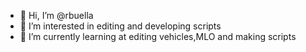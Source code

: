 - 👋 Hi, I’m @rbuella 
- 👀 I’m interested in editing and developing scripts
- 🌱 I’m currently learning at editing vehicles,MLO and making scripts


<!---
rbuella/rbuella is a ✨ special ✨ repository because its `README.md` (this file) appears on your GitHub profile.
You can click the Preview link to take a look at your changes.
--->

